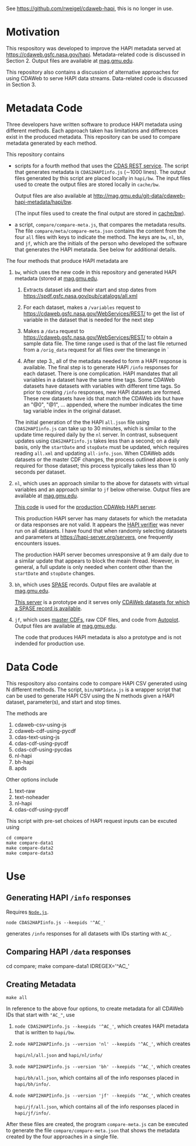 See https://github.com/rweigel/cdaweb-hapi, this is no longer in use.

# Motivation

This respository was developed to improve the HAPI metadata served at https://cdaweb.gsfc.nasa.gov/hapi. Metadata-related code is discussed in Section 2. Output files are available at [mag.gmu.edu](http://mag.gmu.edu/git-data/cdaweb-hapi-metadata/hapi/bw).

This repository also contains a discussion of alternative approaches for using CDAWeb to serve HAPI data streams. Data-related code is discussed in Section 3.

# Metadata Code

Three developers have written software to produce HAPI metadata using different methods. Each approach taken has limitations and differences exist in the produced metadata. This repository can be used to compare metadata generated by each method.

This repository contains

* scripts for a fourth method that uses the [CDAS REST service](https://cdaweb.gsfc.nasa.gov/WebServices/REST/). The script that generates metadata is `CDAS2HAPIinfo.js` ($\sim$1000 lines). The output files generated by this script are placed locally in `hapi/bw`. The input files used to create the output files are stored locally in `cache/bw`.

   Output files are also available at http://mag.gmu.edu/git-data/cdaweb-hapi-metadata/hapi/bw.
   
   (The input files used to create the final output are stored in [cache/bw](http://mag.gmu.edu/git-data/cdaweb-hapi-metadata/cache/bw)).

* a script, `compare/compare-meta.js`, that compares the metadata results. The file `compare/meta/compare-meta.json` contains the content from the four `all` files with keys to indicate the method. The keys are `bw`, `nl`, `bh`, and `jf`, which are the initials of the person who developed the software that generates the HAPI metatada. See below for additional details.

The four methods that produce HAPI metadata are

1. `bw`, which uses the new code in this repository and generated HAPI metadata (stored at [mag.gmu.edu](http://mag.gmu.edu/git-data/hapi/bw).

   1. Extracts dataset ids and their start and stop dates from https://spdf.gsfc.nasa.gov/pub/catalogs/all.xml

   2. For each dataset, makes a `/variables` request to https://cdaweb.gsfc.nasa.gov/WebServices/REST/ to get the list of variable in the dataset that is needed for the next step

   3. Makes a `/data` request to https://cdaweb.gsfc.nasa.gov/WebServices/REST/ to obtain a sample data file. The time range used is that of the last file returned from a `/orig_data` request for all files over the timerange in `

   4. After step 3., all of the metadata needed to form a HAPI response is available. The final step is to generate HAPI `/info` responses for each dataset. There is one complication. HAPI mandates that all variables in a dataset have the same time tags. Some CDAWeb datasets have datasets with variables with different time tags. So prior to creating `/info` responses, new HAPI datasets are formed. These new datasets have ids that match the CDAWeb ids but have an "@0", "@1", ... appended, where the number indicates the time tag variable index in the original dataset.

   The initial generation of the the HAPI `all.json` file using `CDAS2HAPIinfo.js` can take up to 30 minutes, which is similar to the update time required daily by the `nl` server. In contrast, subsequent updates using `CDAS2HAPIinfo.js` takes less than a second; on a daily basis, only the `startDate` and `stopDate` must be updated, which requires reading `all.xml` and updating `all-info.json`. When CDAWeb adds datasets or the master CDF changes, the process outlined above is only required for those dataset; this process typically takes less than 10 seconds per dataset.

2. `nl`, which uses an approach similar to the above for datasets with virtual variables and an approach similar to `jf` below otherwise. Output files are available at [mag.gmu.edu](http://mag.gmu.edu/git-data/hapi/nl).

   [This code](https://git.mysmce.com/spdf/hapi-nand) is used for the [production CDAWeb HAPI server](https://cdaweb.gsfc.nasa.gov/hapi).

   This production HAPI server has many datasets for which the metadata or data responses are not valid. It appears the [HAPI verifier](https://hapi-server.org/verify) was never run on all datasets. I have found that when randomly selecting datasets and parameters at https://hapi-server.org/servers, one frequently encounters issues.

   The production HAPI server becomes unresponsive at 9 am daily due to a similar update that appears to block the meain thread. However, in general, a full update is only needed when content other than the `startDate` and `stopDate` changes. 

3. `bh`, which uses [SPASE](https://spase-group.org/) records. Output files are available at [mag.gmu.edu](http://mag.gmu.edu/git-data/hapi/bh).

   [This server](https://cdaweb.gsfc.nasa.gov/registry/hdp/hapi/) is a prototype and it serves only [CDAWeb datasets for which a SPASE record is available](https://github.com/hpde/SMWG/tree/master/Repository/NASA).

4. `jf`, which uses [master CDFs](https://cdaweb.gsfc.nasa.gov/pub/software/cdawlib/0MASTERS/), raw CDF files, and code from [Autoplot](https://sourceforge.net/p/autoplot/code/HEAD/tree/). Output files are available at [mag.gmu.edu](http://mag.gmu.edu/git-data/hapi/jf).

   The code that produces HAPI metadata is also a prototype and is not indended for production use.

# Data Code

This respository also contains code to compare HAPI CSV generated using N different methods. The script, `bin/HAPIdata.js` is a wrapper script that can be used to generate HAPI CSV using the N methods given a HAPI dataset, parameter(s), and start and stop times.

The methods are

1. cdaweb-csv-using-js
2. cdaweb-cdf-using-pycdf
3. cdas-text-using-js
4. cdas-cdf-using-pycdf
5. cdas-cdf-using-pycdas
6. nl-hapi
7. bh-hapi
8. apds

Other options include

1. text-raw
2. text-noheader
3. nl-hapi
4. cdas-cdf-using-pycdf

This script with pre-set choices of HAPI request inputs can be excuted using

```
cd compare
make compare-data1
make compare-data2
make compare-data3
```

# Use

## Generating HAPI `/info` responses

Requires [`Node.js`](https://nodejs.org/en/).

```
node CDAS2HAPIinfo.js --keepids '^AC_'
```

generates `/info` responses for all datasets with IDs starting with `AC_`.

## Comparing HAPI `/data` responses

cd compare; make compare-data1 IDREGEX='^AC_'

## Creating Metadata

```
make all
```

In reference to the above four options, to create metadata for all CDAWeb IDs that start with `"AC_"`, use

1. `node CDAS2HAPIinfo.js --keepids '^AC_'`, which creates HAPI metadata that is written to `hapi/bw`.

2. `node HAPI2HAPIinfo.js --version 'nl' --keepids '^AC_'`, which creates

   `hapi/nl/all.json` and `hapi/nl/info/`

3. `node HAPI2HAPIinfo.js --version 'bh' --keepids '^AC_'`, which creates

   `hapi/bh/all.json`, which contains all of the info responses placed in `hapi/bh/info/`.

4. `node HAPI2HAPIinfo.js --version 'jf' --keepids '^AC_'`, which creates

   `hapi/jf/all.json`, which contains all of the info responses placed in `hapi/jf/info/`.

After these files are created, the program `compare-meta.js` can be executed to generate the file `compare/compare-meta.json` that shows the metadata created by the four approaches in a single file.
